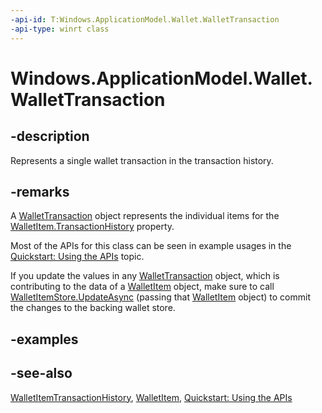 ```yaml
---
-api-id: T:Windows.ApplicationModel.Wallet.WalletTransaction
-api-type: winrt class
---
```


<!-- Class syntax.
public class WalletTransaction : Windows.ApplicationModel.Wallet.IWalletTransaction
-->

# Windows.ApplicationModel.Wallet.WalletTransaction

## -description
Represents a single wallet transaction in the transaction history.

## -remarks
A [WalletTransaction](wallettransaction.md) object represents the individual items for the [WalletItem.TransactionHistory](walletitem_transactionhistory.md) property.

Most of the APIs for this class can be seen in example usages in the [Quickstart: Using the   APIs](http://msdn.microsoft.com/library/4312628c-37a3-48a7-b41f-14605d478cf7) topic.

If you update the values in any [WalletTransaction](wallettransaction.md) object, which is contributing to the data of a [WalletItem](walletitem.md) object, make sure to call [WalletItemStore.UpdateAsync](walletitemstore_updateasync.md) (passing that [WalletItem](walletitem.md) object) to commit the changes to the backing wallet store.

## -examples

## -see-also
[WalletItemTransactionHistory](walletitem_transactionhistory.md), [WalletItem](walletitem.md), [Quickstart: Using the   APIs](http://msdn.microsoft.com/library/4312628c-37a3-48a7-b41f-14605d478cf7)